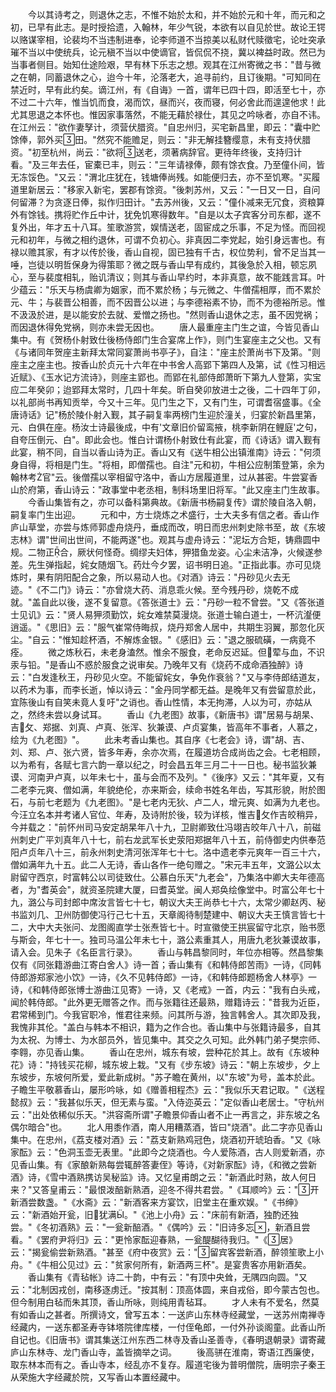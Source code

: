 <!-- { "loadSidebar": true } -->
　　今以其诗考之，则退休之志，不惟不始於太和，并不始於元和十年，而元和之初，已早有此志。是时授拾遗，入翰林，年少气锐，本欲有以自见於世。故论王锷以赂谋宰相，论裴均不当违制进奉，论李师道不当掠美以私财代赎徵宅，论吐突承璀不当以中使统兵，论元稹不当以中使谪官，皆侃侃不挠，冀以裨益时政。然已为当事者侧目。始知仕途险艰，早有林下乐志之想。观其在江州寄微之书："昔与微之在朝，同蓄退休之心，迨今十年，沦落老大，追寻前约，且订後期。"可知同在禁近时，早有此约矣。谪江州，有《自诲》一首，谓年已四十四，即活至七十，亦不过二十六年，惟当饥而食，渴而饮，昼而兴，夜而寝，何必舍此而遑遑他求！此尤其思退之本怀也。惟因家事落然，不能无藉於禄仕，其见之吟咏者，亦自不讳。在江州云："欲作妻孥计，须营伏腊资。"自忠州归，买宅新昌里，即云："囊中贮馀俸，郭外买田。"然究不能赡足，则云："非无解挂簪缨意，未有支持伏腊资。"初至杭州，尚云："欲将送老，须著病辞官。更待年终後，支持归计看。"及三年去任，宦橐已丰，则云："三年请禄俸，颇有馀衣食。乃至僮仆间，皆无冻馁色。"又云："渭北庄犹在，钱塘俸尚残。如能便归去，亦不至饥寒。"买履道里新居云："移家入新宅，罢郡有馀资。"後刺苏州，又云："一日又一日，自问何留滞？为贪逐日俸，拟作归田计。"去苏州後，又云："僮仆减来无冗食，资粮算外有馀钱。携将贮作丘中计，犹免饥寒得数年。"自是以太子宾客分司东都，遂不复外出，年才五十八耳。笙歌游赏，娱情送老，固宦成之乐事，不足为怪。而回视元和初年，与微之相约退休，可谓不负初心。非真因二李党起，始引身远害也。有禄以赡其家，有才以传於後，香山自视，固已独有千古，权位势利，曾不足当其一唾，岂徒以明哲保身为得策耶？微之既与香山早有成约，其後急於入相，顿忘夙心，至与裴度相轧，贻讥清议；则其与香山早约时，本非真意，故不能践言耳。叶少蕴云："乐天与杨虞卿为姻家，而不累於杨；与元微之、牛僧孺相厚，而不累於元、牛；与裴晋公相善，而不因晋公以进；与李德裕素不协，而不为德裕所忌。惟不汲汲於进，是以能安於去就、爱憎之扬也。"然则香山退休之志，虽不因党祸；而因退休得免党祸，则亦未尝无因也。
　　唐人最重座主门生之谊，今皆见香山集中。有《贺杨仆射致仕後杨侍郎门生合宴席上作》，则门生宴座主之父也。又有《与诸同年贺座主新拜太常同宴萧尚书亭子》，自注："座主於萧尚书下及第。"则座主之座主也。按香山於贞元十六年在中书舍人高郢下第四人及第，试《性习相远近赋》、《玉水记方流诗》，则座主郢也。而郢在礼部侍郎萧昕下第九人登第，实宝应二年癸卯；迨郢拜太常时，几四十年矣。昕自癸卯放进士之後，二十四年丁卯，以礼部尚书再知贡举，今又十三年。见门生之下，又有门生，可谓耆宿盛事。《全唐诗话》记"杨於陵仆射入觐，其子嗣复率两榜门生迎於潼关，归宴於新昌里第，元、白俱在座。杨汝士诗最後成，中有'文章旧价留鸾掖，桃李新阴在鲤庭'之句，自夸压倒元、白"。即此会也。惟白计谓杨仆射致仕有此宴，而《诗话》谓入觐有此宴，稍不同，自当以香山诗为正。香山又有《送牛相公出镇淮南》诗云："何须身自得，将相是门生。"将相，即僧孺也。自注"元和初，牛相公应制策登第，余为翰林考官"云。後僧孺以宰相留守洛中，香山方居履道里，过从甚密。牛尝宴香山於府第，香山诗云："政事堂中老丞相，制科场里旧将军。"此又座主门生故事。
　　今香山集皆有之，亦可以备科第典故。《新唐书杨嗣复传》谓於陵自洛入朝，嗣复率门生出迎。
　　元和中，方士烧炼之术盛行，士大夫多有信之者。香山作庐山草堂，亦尝与炼师郭虚舟烧丹，垂成而改，明日而忠州刺史除书至，故《东坡志林》谓"世间出世间，不能两遂"也。观其与虚舟诗云："泥坛方合矩，铸鼎圆中规。二物正合，厥状何怪奇。绸缪夫妇体，狎猎鱼龙姿。心尘未洁净，火候遂参差。先生弹指起，姹女随烟飞。药灶今夕罢，诏书明日追。"正指此事。亦可见烧炼时，果有阴阳配合之象，所以易动人也。《对酒》诗云："丹砂见火去无迹。"《不二门》诗云："亦曾烧大药、消息乖火候。至今残丹砂，烧乾不成就。"盖自此以後，遂不复留意。《答张道士》云："丹砂一粒不曾尝。"又《答张道士见讥》云："贤人易狎须勤饮，姹女难禁莫漫烧。张道士输白道士，一杯沆瀣便逍遥。"《思旧》云："服气崔常侍晦叔，烧丹郑舍人居中，共期生羽翼，那忽化灰尘。"自云："惟知趁杯酒，不解炼金银。"《感旧》云："退之服硫磺，一病竟不痊。
　　微之炼秋石，未老身溘然。惟余不服食，老命反迟延。但荤与血，不识汞与铅。"是香山不惑於服食之说审矣。乃晚年又有《烧药不成命酒独醉》诗云："白发逢秋王，丹砂见火空。不能留姹女，争免作衰翁？"又与李侍郎结道友，以药术为事，而李长逝，悼以诗云："金丹同学都无益。是晚年又有尝留意於此，宜陈後山有自笑未竟人复吁"之诮也。香山性情，本无拘滞，人以为可，亦姑从之，然终未尝以身试耳。
　　香山《九老图》故事，《新唐书》谓"居易与胡杲、吉攵、郑据、刘真、卢真、张浑、狄兼谟、卢贞宴集，皆高年不事者，人慕之，绘为《九老图》"。
　　此未考香山集也。其自序《七老会》诗，谓"胡、吉、刘、郑、卢、张六贤，皆多年寿，余亦次焉，在履道坊合成尚齿之会。七老相顾，以为希有，各赋七言六韵一章以纪之，时会昌五年三月二十一日也。秘书监狄兼谟、河南尹卢真，以年未七十，虽与会而不及列。"《後序》又云："其年夏，又有二老李元爽、僧如满，年貌绝伦，亦来斯会，续命书姓名年齿，写其形貌，附於图石，与前七老题为《九老图》。"是七老内无狄、卢二人，增元爽、如满为九老也。今汪立名本并考诸人官位、年寿，及诗附於後，较为详核，惟吉攵作吉皎稍异，今并载之："前怀州司马安定胡杲年八十九，卫尉卿致仕冯翊吉皎年八十八，前磁州刺史广平刘真年八十七，前右龙武军长史荥阳郑据年八十五，前侍御史内供奉范阳卢贞年八十三，前永州刺史清河张浑年七十七。洛中遗老李元爽年一百三十六，僧如满年九十五。此二人无诗，香山各作一绝句赠之。"宋元丰五年，文潞公以太尉留守西京，时富韩公以司徒致仕。公慕白乐天"九老会"，乃集洛中卿大夫年德高者，为"耆英会"，就资圣院建大厦，曰耆英堂。闽人郑奂绘像堂中。时富公年七十九，潞公与司封郎中席汝言皆七十七，朝议大夫王尚恭七十六，太常少卿赵丙、秘书监刘几、卫州防御使冯行己七十五，天章阁待制楚建中、朝议大夫王慎言皆七十二，大中大夫张问、龙图阁直学士张焘皆七十。时宣徽使王拱宸留守北京，贻书愿与斯会，年七十一。独司马温公年未七十，潞公素重其人，用唐九老狄兼谟故事，请入会。见朱子《名臣言行录》。
　　香山与韩昌黎同时，年位亦相等。然昌黎集仅有《同张籍游曲江寄白舍人》诗一首；香山集有《和韩侍郎苦雨》一诗，《同韩侍郎游郑家池小饮》一诗，《久不见韩侍郎》一诗，《和韩侍郎题杨舍人林亭》一诗，《和韩侍郎张博士游曲江见寄》一诗，又《老戒》一首，内云："我有白头戒，闻於韩侍郎。"此外更无赠答之作。而与张籍往还最熟，赠籍诗云："昔我为近臣，君常稀到门。今我官职冷，惟君往来频。问其所与游，独言韩舍人。其次即及我，我愧非其伦。"盖白与韩本不相识，籍为之作合也。香山集中与张籍诗最多，自其为太祝、为博士、为水部员外，皆见集中。其交之久可知。此外韩门弟子樊宗师、李翱，亦见香山集。
　　香山在忠州，城东有坡，尝种花於其上。故有《东坡种花》诗："持钱买花柳，城东坡上栽。"又有《步东坡》诗云："朝上东坡步，夕上东坡步，东坡何所爱，爱此新成树。"苏子瞻在黄州，以"东坡"为号，盖本於此。子瞻生平敬慕香山，屡形吟咏，如《赠善相程杰》云："我似乐天君记取。"《送程懿叔》云："我甚似乐天，但无素与蛮。"入侍迩英云："定似香山老居士。"守杭州云："出处依稀似乐天。"洪容斋所谓"子瞻景仰香山者不止一再言之，非东坡之名偶尔暗合"也。
　　北人用黍作酒，南人用糟蒸酒，皆曰"烧酒"。此二字亦见香山集中。在忠州，《荔支楼对酒》云："荔支新熟鸡冠色，烧酒初开琥珀香。"又《咏家酝》云："色洞玉壶无表里。"此即今之烧酒也。今人爱陈酒，古人则爱新酒，亦见香山集。有《家酿新熟每尝辄醉答妻侄》等诗，《对新家酝》诗，《和微之尝新酒》诗，《雪中酒熟携访吴秘监》诗。又忆皇甫朗之云："新酒此时熟，故人何日来？"又答皇甫云："最恨泼醅新熟酒，迎冬不得共君尝。"《耳顺吟》云："开新酒尝数盏。"《水斋》云："新酒客来方宴饮，旧堂主在重欢娱。"《书绅》云："新酒始开瓮，旧犹满。"《池上小舟》云："床前有新酒，独酌还独尝。"《冬初酒熟》云："一瓮新醅酒。"《偶吟》云："旧诗多忘，新酒且尝看。"《罢府尹将归》云："更怜家酝迎春熟，一瓮醍醐待我归。"《居》云："揭瓮偷尝新熟酒。"甚至《府中夜赏》云："留宾客尝新酒，醉领笙歌上小舟。"《牛相公见过》云："贫家何所有，新酒两三杯"。是宴贵客亦用新酒矣。
　　香山集有《青毡帐》诗二十韵，中有云："有顶中央耸，无隅四向圆。"又云："北制因戎创，南移逐虏迁。"按其制：顶高体圆，来自戎俗，即今蒙古包也。但今制用白毡而朱其顶，香山所咏，则纯用青毡耳。
　　才人未有不爱名，然莫有如香山之甚者。所撰诗文，曾写五本：一送庐山东林寺经藏堂，一送苏州南禅寺经藏内，一送东都圣寿寺钵塔院律库楼，一付侄龟郎，一付外孙谈阁童。此香山所自记也。《旧唐书》谓其集送江州东西二林寺及香山圣善寺，《春明退朝录》谓寄藏庐山东林寺、龙门香山寺，盖皆摘举之词。
　　後高骈在淮南，寄语江西廉使，取东林本而有之。香山寺本，经乱亦不复存。履道宅後为普明僧院，唐明宗子秦王从荣施大字经藏於院，又写香山本置经藏中。
